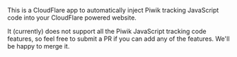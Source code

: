 This is a CloudFlare app to automatically inject Piwik tracking JavaScript
code into your CloudFlare powered website.

It (currently) does not support all the Piwik JavaScript tracking code
features, so feel free to submit a PR if you can add any of the features.
We'll be happy to merge it.